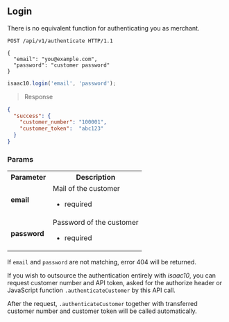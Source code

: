 ## Login

<aside class="notice">
There is no equivalent function for authenticating you as merchant.
</aside>

```http
POST /api/v1/authenticate HTTP/1.1

{
  "email": "you@example.com",
  "password": "customer password"
}
```

```javascript
isaac10.login('email', 'password');
```

> Response

```json
{
  "success": {
    "customer_number": "100001",
    "customer_token":  "abc123"
  }
}
```

### Params

<table>
  <tr>
    <th>Parameter</th>
    <th>Description</th>
  </tr>
  <tr>
    <td><strong>email</strong></td>
    <td>
      Mail of the customer
      <ul>
        <li> required </li>
      </ul>  
    </td>
   </tr>
   <tr>
     <td><strong>password</strong></td>
     <td>
       Password of the customer
       <ul>
         <li> required </li>
       </ul>  
     </td>
    </tr>
  </table>

If `email` and `password` are not matching, error 404 will be returned.


If you wish to outsource the authentication entirely with _isaac10_, you can request customer number and API token, asked for the authorize header or JavaScript function `.authenticateCustomer` by this API call.

After the request, `.authenticateCustomer` together with transferred customer number and customer token will be called automatically.
